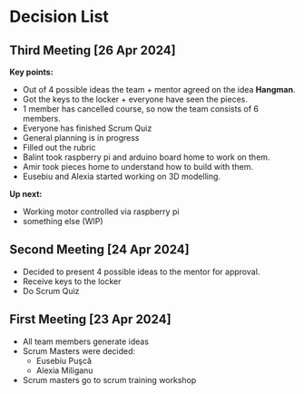 # Decision List

## Third Meeting [26 Apr 2024]

**Key points:**

- Out of 4 possible ideas the team + mentor agreed on the idea **Hangman**.
- Got the keys to the locker + everyone have seen the pieces.
- 1 member has cancelled course, so now the team consists of 6 members.
- Everyone has finished Scrum Quiz
- General planning is in progress
- Filled out the rubric
- Balint took raspberry pi and arduino board home to work on them.
- Amir took pieces home to understand how to build with them.
- Eusebiu and Alexia started working on 3D modelling.

**Up next:**

- Working motor controlled via raspberry pi
- something else (WIP)

## Second Meeting [24 Apr 2024]

- Decided to present 4 possible ideas to the mentor for approval.
- Receive keys to the locker
- Do Scrum Quiz

## First Meeting [23 Apr 2024]

- All team members generate ideas
- Scrum Masters were decided:
  - Eusebiu Puşcă
  - Alexia Miliganu
- Scrum masters go to scrum training workshop

